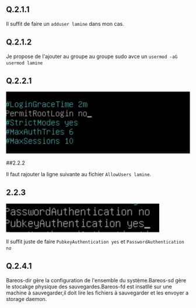 ## Q.2.1.1
Il suffit de faire un `adduser lamine` dans mon cas.

## Q.2.1.2
Je propose de l'ajouter au groupe au groupe sudo avce un `usermod -aG usermod lamine`

## Q.2.2.1

![ex2](./images/ex2_1.png)

##2.2.2

Il faut rajouter la ligne suivante au fichier `AllowUsers lamine`.


## 2.2.3

![ex2](./images/ex2_2.png)

Il suffit juste de faire `PubkeyAuthentication yes` et `PasswordAuthentication no` 


## Q.2.4.1
Bareos-dir gère la configuration de l'ensemble du système.Bareos-sd gère le stocakge physique des sauvegardes.Bareos-fd est insatllé sur une machine à sauvegarder,il doit lire les fichiers à sauvegarder et les envoyer a storage daemon.



